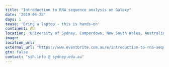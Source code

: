 ```yaml
---
title: "Introduction to RNA sequence analysis on Galaxy"
date: '2019-06-28'
days: 1
tease: 'Bring a laptop - this is hands-on'
continent: AU
location: 'University of Sydney, Camperdown, New South Wales, Australia'
image: 
location_url:
external_url: "https://www.eventbrite.com.au/e/introduction-to-rna-sequence-analysis-on-galaxy-tickets-62685851068"
gtn: false
contact: "sih.info @ sydney.edu.au"
---
```

